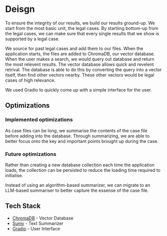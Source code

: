 # Deisgn

To ensure the integrity of our results, we build our results ground-up. We start from the most basic unit, the legal cases. By startiing bottom-up from the legal cases, we can make sure that every single results that we show is supported by a legal case.

We source for past legal cases and add them to our files. When the application starts, the files are added to ChromaDB, our vector database. When the user makes a search, we would query out database and return the most relevent results. The vector database allows quick and revelent retrival. The database is able to do this by converting the query into a vector itself, then find other vectors nearby. These other vectors would be legal cases of high relevance.

We used Gradio to quickly come up with a simple interface for the user.

## Optimizations

### Implemented optimizations

As case files can be long, we summarise the contents of the case file before adding into the database. Through summarizing, we are able to better focus onto the key and important points brought up during the case. 

### Future optimizations

Rather than creating a new database collection each time the application loads, the collection can be persisted to reduce the loading time required to initialise.

Instead of using an algorithm-based summarizer, we can migrate to an LLM-based summariser to better capture the essense of the case file.

## Tech Stack
- [ChromaDB](https://github.com/chroma-core/chroma) - Vector Database
- [Sumy](https://github.com/miso-belica/sumy) - Text Summarizer
- [Gradio](https://www.gradio.app/) - User Interface